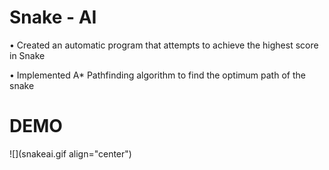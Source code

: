 # Snake - AI

• Created an automatic program that attempts to achieve the highest score
in Snake

• Implemented A* Pathfinding algorithm to find the optimum path of the
snake

# DEMO
![](snakeai.gif align="center")
